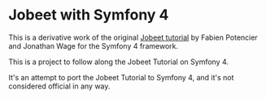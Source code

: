 Jobeet with Symfony 4
=====================

This is a derivative work of the original <a href="https://symfony.com/legacy/doc/jobeet?orm=Doctrine">Jobeet tutorial</a> by Fabien Potencier and Jonathan Wage for the Symfony 4 framework.

This is a project to follow along the Jobeet Tutorial on Symfony 4.

It's an attempt to port the Jobeet Tutorial to Symfony 4, and it's not considered
official in any way.
